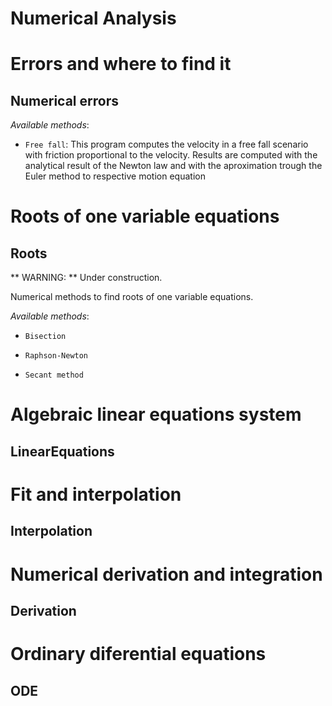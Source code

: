 Numerical Analysis
=======

# Errors and where to find it  #

Numerical errors
-----------
_Available methods_:

* `Free fall`:
   This program computes the velocity in a free fall scenario with friction proportional 
   to the velocity. Results are computed with the analytical result of the Newton law and 
   with the aproximation trough the Euler method to respective motion equation

# Roots of one variable equations  #

Roots
-----------


** WARNING: ** Under construction.

Numerical methods to find roots of one variable equations.

_Available methods_:

* `Bisection`

* `Raphson-Newton`

* `Secant method`




# Algebraic linear equations system  #

LinearEquations
-----------




# Fit and interpolation  #

Interpolation
-----------



# Numerical derivation and integration  #

Derivation
-----------




# Ordinary diferential equations  #

ODE
-----------




